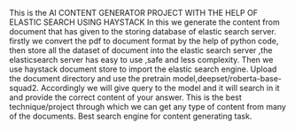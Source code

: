 This is the AI CONTENT GENERATOR PROJECT WITH THE HELP OF ELASTIC SEARCH USING HAYSTACK
In this we generate the content from document that has given to the storing database of elastic search server.
firstly we convert the pdf to document format by the help of python code, then store all the dataset of document into the elastic search server ,the elasticsearch server has easy to use ,safe and less complexity.
Then we use haystack document store to import the elastic search engine.
Upload the document directory and use the pretrain model,deepset/roberta-base-squad2.
Accordingly we will give query to the model and it will search in it and provide the correct content of your answer. 
This is the best technique/project through which we can get any type of content from many of the documents. 
Best search engine for content generating task.
